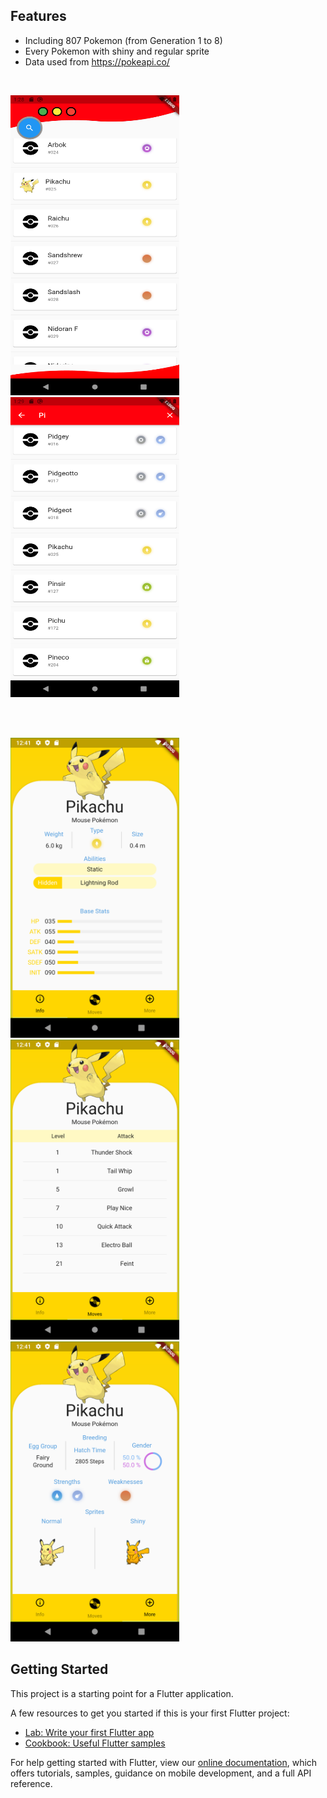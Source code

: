 ## Features
- Including 807 Pokemon (from Generation 1 to 8)
- Every Pokemon with shiny and regular sprite
- Data used from https://pokeapi.co/

<br>
<p float="center">
  <img src="https://github.com/jenni01s/PokedexApp/blob/master/Screenshot/homescreen.png" width="270" height="480">
  <img src="https://github.com/jenni01s/PokedexApp/blob/master/Screenshot/search.png" width="270" height="480"> 
</p>
<br><br>


<p float="center">
<img src="https://github.com/jenni01s/PokedexApp/blob/master/Screenshot/pikachu_info.png" width="270" height="480">
<img src="https://github.com/jenni01s/PokedexApp/blob/master/Screenshot/pikachu_moves.png" width="270" height="480"> 
<img src="https://github.com/jenni01s/PokedexApp/blob/master/Screenshot/pikachu_more.png" width="270" height="480">
</p>

## Getting Started

This project is a starting point for a Flutter application.

A few resources to get you started if this is your first Flutter project:

- [Lab: Write your first Flutter app](https://flutter.dev/docs/get-started/codelab)
- [Cookbook: Useful Flutter samples](https://flutter.dev/docs/cookbook)

For help getting started with Flutter, view our
[online documentation](https://flutter.dev/docs), which offers tutorials,
samples, guidance on mobile development, and a full API reference.

